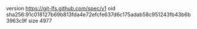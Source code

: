 version https://git-lfs.github.com/spec/v1
oid sha256:91c018127b69b813fda4e72efcfe637d6c175adab58c951243fb43b6b3963c9f
size 4977
